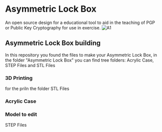 # Asymmetric Lock Box
An open source design for a educational tool to aid in the teaching of PGP or Public Key Cryptography for use in exercise.
![A1](https://user-images.githubusercontent.com/92321214/156805377-2696dc2c-dd70-4861-80b7-ccee18c7fb6e.PNG)

## Asymmetric Lock Box building
In this repository you found the files to make your Asymmetric Lock Box, in the folder "Asymmetric Lock Box" you can find tree folders: Acrylic Case, STEP Files and STL Files
### 3D Printing
for the priIn the folder STL Files 
### Acrylic Case
### Model to edit
STEP Files
